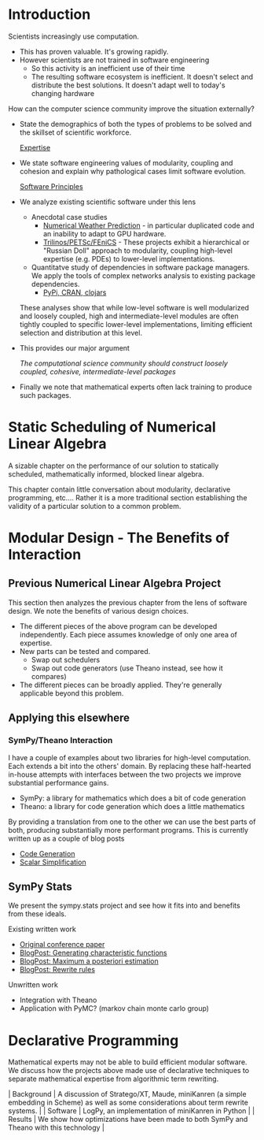 
Introduction
============

Scientists increasingly use computation.

*   This has proven valuable.  It's growing rapidly.
*   However scientists are not trained in software engineering
    -   So this activity is an inefficient use of their time
    -   The resulting software ecosystem is inefficient.  It doesn't select and 
        distribute the best solutions.  It doesn't adapt well to today's 
        changing hardware

How can the computer science community improve the situation externally?

*   State the demographics of both the types of problems to be solved and the skillset of scientific workforce.  

    [Expertise](expertise.md)

*   We state software engineering values of modularity, coupling and cohesion and explain why pathological cases limit software evolution.

    [Software Principles](principles.md)

*   We analyze existing scientific software under this lens
    -   Anecdotal case studies
        *   [Numerical Weather Prediction](nwp.md) - in particular duplicated code and an inability to adapt to GPU hardware.
        *   [Trilinos/PETSc/FEniCS](numerics.md) - These projects exhibit a hierarchical or "Russian Doll" approach to modularity, coupling high-level expertise (e.g. PDEs) to lower-level implementations.
    -   Quantitatve study of dependencies in software package managers.  We apply the tools of complex networks analysis to existing package dependencies.
        *   [PyPi, CRAN, clojars](package-managers.md)

    These analyses show that while low-level software is well modularized and loosely coupled, high and intermediate-level modules are often tightly coupled to specific lower-level implementations, limiting efficient selection and distribution at this level.

*   This provides our major argument

    *The computational science community should construct
     loosely coupled, cohesive, intermediate-level packages*

*   Finally we note that mathematical experts often lack training to produce such packages. 




Static Scheduling of Numerical Linear Algebra
=============================================

A sizable chapter on the performance of our solution to statically scheduled, mathematically informed, blocked linear algebra.


This chapter contain little conversation about modularity, declarative programming, etc.... Rather it is a more traditional section establishing the validity of a particular solution to a common problem.




Modular Design - The Benefits of Interaction
============================================

Previous Numerical Linear Algebra Project
-----------------------------------------

This section then analyzes the previous chapter from the lens of software design.  We note the benefits of various design choices. 

*   The different pieces of the above program can be developed independently.  Each piece assumes knowledge of only one area of expertise.
*   New parts can be tested and compared. 
    *   Swap out schedulers
    *   Swap out code generators (use Theano instead, see how it compares)
*   The different pieces can be broadly applied.  They're generally applicable beyond this problem.

Applying this elsewhere
-----------------------

### SymPy/Theano Interaction

I have a couple of examples about two libraries for high-level computation.  Each extends a bit into the others' domain.  By replacing these half-hearted in-house attempts with interfaces between the two projects we improve substantial performance gains.

*   SymPy:  a library for mathematics which does a bit of code generation
*   Theano: a library for code generation which does a little mathematics

By providing a translation from one to the other we can use the best parts of both, producing substantially more performant programs.  This is currently written up as a couple of blog posts

*   [Code Generation](http://mrocklin.github.com/blog/work/2013/03/19/SymPy-Theano-part-1)
*   [Scalar Simplification](http://mrocklin.github.com/blog/work/2013/03/28/SymPy-Theano-part-2)

SymPy Stats
-----------

We present the sympy.stats project and see how it fits into and benefits from these ideals.

Existing written work

*   [Original conference paper](http://people.cs.uchicago.edu/~mrocklin/tempspace/scipy2012-sympystats-paper.pdf)
*   [BlogPost: Generating characteristic functions](http://matthewrocklin.com/blog/work/2012/12/03/Characteristic-Functions/)
*   [BlogPost: Maximum a posteriori estimation](http://matthewrocklin.com/blog/work/2013/02/25/MaximumAposteriori/)
*   [BlogPost: Rewrite rules](http://matthewrocklin.com/blog/work/2012/12/11/Statistical-Simplification/)

Unwritten work

*   Integration with Theano
*   Application with PyMC? (markov chain monte carlo group)


Declarative Programming
=======================

Mathematical experts may not be able to build efficient modular software.  We discuss how the projects above made use of declarative techniques to separate mathematical expertise from algorithmic term rewriting.  


| Background  | A discussion of Stratego/XT, Maude, miniKanren (a simple embedding in Scheme) as well as some considerations about term rewrite systems. |
| Software    | LogPy, an implementation of miniKanren in Python                                                                                         |
| Results     | We show how optimizations have been made to both SymPy and Theano with this technology                                                   |
